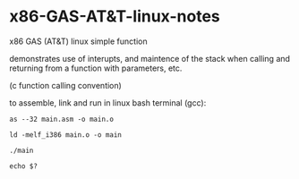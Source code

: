 # x86-GAS-AT&T-linux-notes
x86 GAS (AT&amp;T) linux simple function

demonstrates use of interupts, and maintence of the stack when calling and returning from a function with parameters, etc.

(c function calling convention)

to assemble, link and run in linux bash terminal (gcc):

  `as --32 main.asm -o main.o`
  
  `ld -melf_i386 main.o -o main`
  
  `./main`
  
  `echo $?`

